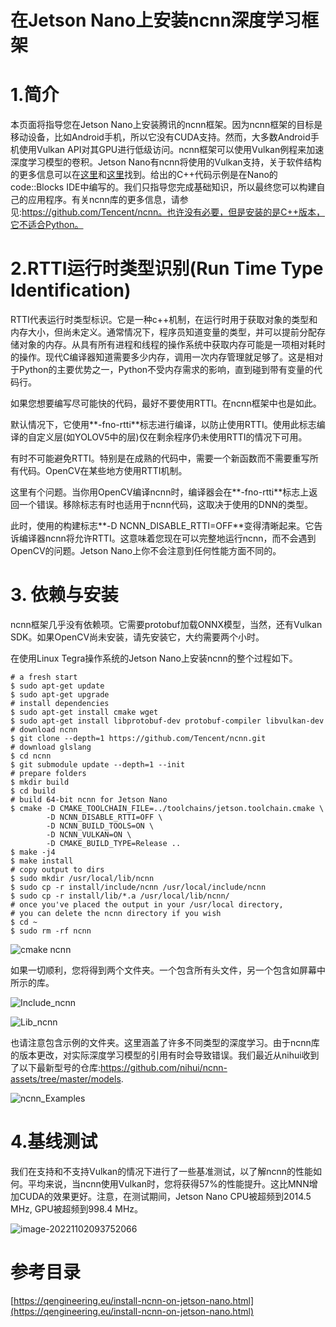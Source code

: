 #  在Jetson Nano上安装ncnn深度学习框架

# 1.简介

本页面将指导您在Jetson Nano上安装腾讯的ncnn框架。因为ncnn框架的目标是移动设备，比如Android手机，所以它没有CUDA支持。然而，大多数Android手机使用Vulkan API对其GPU进行低级访问。ncnn框架可以使用Vulkan例程来加速深度学习模型的卷积。Jetson Nano有ncnn将使用的Vulkan支持，关于软件结构的更多信息可以在[这里](https://qengineering.eu/deep-learning-with-raspberry-pi-and-alternatives.html)和[这里](https://qengineering.eu/deep-learning-algorithms-for-raspberry-pi-and-alternatives.html)找到。给出的C++代码示例是在Nano的code::Blocks IDE中编写的。我们只指导您完成基础知识，所以最终您可以构建自己的应用程序。有关ncnn库的更多信息，请参见:https://github.com/Tencent/ncnn。也许没有必要，但是安装的是C++版本，它不适合Python。

# 2.RTTI运行时类型识别(Run Time Type Identification)

RTTI代表运行时类型标识。它是一种c++机制，在运行时用于获取对象的类型和内存大小，但尚未定义。通常情况下，程序员知道变量的类型，并可以提前分配存储对象的内存。从具有所有进程和线程的操作系统中获取内存可能是一项相对耗时的操作。现代C编译器知道需要多少内存，调用一次内存管理就足够了。这是相对于Python的主要优势之一，Python不受内存需求的影响，直到碰到带有变量的代码行。

如果您想要编写尽可能快的代码，最好不要使用RTTI。在ncnn框架中也是如此。

默认情况下，它使用**-fno-rtti**标志进行编译，以防止使用RTTI。使用此标志编译的自定义层(如YOLOV5中的层)仅在剩余程序仍未使用RTTI的情况下可用。

有时不可能避免RTTI。特别是在成熟的代码中，需要一个新函数而不需要重写所有代码。OpenCV在某些地方使用RTTI机制。

这里有个问题。当你用OpenCV编译ncnn时，编译器会在**-fno-rtti**标志上返回一个错误。移除标志有时也适用于ncnn代码，这取决于使用的DNN的类型。

此时，使用的构建标志**-D NCNN_DISABLE_RTTI=OFF**变得清晰起来。它告诉编译器ncnn将允许RTTI。这意味着您现在可以完整地运行ncnn，而不会遇到OpenCV的问题。Jetson Nano上你不会注意到任何性能方面不同的。

# 3. 依赖与安装

ncnn框架几乎没有依赖项。它需要protobuf加载ONNX模型，当然，还有Vulkan SDK。如果OpenCV尚未安装，请先安装它，大约需要两个小时。

在使用Linux Tegra操作系统的Jetson Nano上安装ncnn的整个过程如下。

```shell
# a fresh start
$ sudo apt-get update
$ sudo apt-get upgrade
# install dependencies
$ sudo apt-get install cmake wget
$ sudo apt-get install libprotobuf-dev protobuf-compiler libvulkan-dev
# download ncnn
$ git clone --depth=1 https://github.com/Tencent/ncnn.git
# download glslang
$ cd ncnn
$ git submodule update --depth=1 --init
# prepare folders
$ mkdir build
$ cd build
# build 64-bit ncnn for Jetson Nano
$ cmake -D CMAKE_TOOLCHAIN_FILE=../toolchains/jetson.toolchain.cmake \
        -D NCNN_DISABLE_RTTI=OFF \
        -D NCNN_BUILD_TOOLS=ON \
        -D NCNN_VULKAN=ON \
        -D CMAKE_BUILD_TYPE=Release ..
$ make -j4
$ make install
# copy output to dirs
$ sudo mkdir /usr/local/lib/ncnn
$ sudo cp -r install/include/ncnn /usr/local/include/ncnn
$ sudo cp -r install/lib/*.a /usr/local/lib/ncnn/
# once you've placed the output in your /usr/local directory,
# you can delete the ncnn directory if you wish
$ cd ~
$ sudo rm -rf ncnn
```

![cmake ncnn](https://qengineering.eu/images/cmake-ncnn.webp)

如果一切顺利，您将得到两个文件夹。一个包含所有头文件，另一个包含如屏幕中所示的库。

![Include_ncnn](https://qengineering.eu/images/ncnn_include_nano.webp)

![Lib_ncnn](https://qengineering.eu/images/ncnn_lib_nano.webp)

也请注意包含示例的文件夹。这里涵盖了许多不同类型的深度学习。由于ncnn库的版本更改，对实际深度学习模型的引用有时会导致错误。我们最近从nihui收到了以下最新型号的仓库:https://github.com/nihui/ncnn-assets/tree/master/models.

![ncnn_Examples](https://qengineering.eu/images/examples-ncnn.webp)

# 4.基线测试

我们在支持和不支持Vulkan的情况下进行了一些基准测试，以了解ncnn的性能如何。平均来说，当ncnn使用Vulkan时，您将获得57%的性能提升。这比MNN增加CUDA的效果更好。注意，在测试期间，Jetson Nano CPU被超频到2014.5 MHz, GPU被超频到998.4 MHz。

![image-20221102093752066](C:\Users\Administrator\AppData\Roaming\Typora\typora-user-images\image-20221102093752066.png)

# 参考目录

[https://qengineering.eu/install-ncnn-on-jetson-nano.html](https://qengineering.eu/install-ncnn-on-jetson-nano.html)